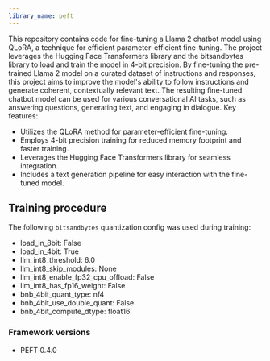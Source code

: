 ```yaml
---
library_name: peft
---
```

This repository contains code for fine-tuning a Llama 2 chatbot model using QLoRA, a technique for efficient parameter-efficient fine-tuning. The project leverages the Hugging Face Transformers library and the bitsandbytes library to load and train the model in 4-bit precision.
By fine-tuning the pre-trained Llama 2 model on a curated dataset of instructions and responses, this project aims to improve the model's ability to follow instructions and generate coherent, contextually relevant text.
The resulting fine-tuned chatbot model can be used for various conversational AI tasks, such as answering questions, generating text, and engaging in dialogue.
Key features:
- Utilizes the QLoRA method for parameter-efficient fine-tuning.
- Employs 4-bit precision training for reduced memory footprint and faster training.
- Leverages the Hugging Face Transformers library for seamless integration.
- Includes a text generation pipeline for easy interaction with the fine-tuned model.

## Training procedure


The following `bitsandbytes` quantization config was used during training:
- load_in_8bit: False
- load_in_4bit: True
- llm_int8_threshold: 6.0
- llm_int8_skip_modules: None
- llm_int8_enable_fp32_cpu_offload: False
- llm_int8_has_fp16_weight: False
- bnb_4bit_quant_type: nf4
- bnb_4bit_use_double_quant: False
- bnb_4bit_compute_dtype: float16
### Framework versions


- PEFT 0.4.0
